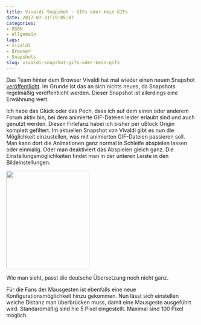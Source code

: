 ```yaml
---
title: Vivaldi Snapshot - GIFs oder kein GIFs
date: 2017-07-31T19:05:07
categories:
- OSBN
- Allgemein
tags:
- vivaldi
- Browser
- Snapshots
slug: vivaldi-snapshot-gifs-oder-kein-gifs
---
```

Das Team hinter dem Browser Vivaldi hat mal wieder einen neuen Snapshot [veröffentlicht](https://vivaldi.com/blog/snapshots/gifs-or-no-gifs-vivaldi-snapshot-1-11-917-17). Im Grunde ist das an sich nichts neues, da Snapshots regelmäßig veröffentlicht werden. Dieser Snapshot ist allerdings eine Erwähnung wert.

Ich habe das Glück oder das Pech, dass ich auf dem einen oder anderem Forum aktiv bin, bei dem animierte GIF-Dateien leider erlaubt sind und auch genutzt werden. Diesen Firlefanz habei ich bisher per uBlock Origin komplett gefiltert. Im aktuellen Snapshot von Vivaldi gibt es nun die Möglichkeit einzustellen, was mit animierten GIF-Dateien passieren soll. Man kann dort die Animationen ganz normal in Schleife abspielen lassen oder einmalig. Oder man deaktiviert das Abspielen gleich ganz. Die Einstellungsmöglichkeiten findet man in der unteren Leiste in den Bildeinstellungen.

<img alt="" src="https://fryboyter.de//files/vivaldigif.png" style="width: 220px; height: 260px;">

Wie man sieht, passt die deutsche Übersetzung noch nicht ganz.

Für die Fans der Mausgesten ist ebenfalls eine neue Konfigurationsmöglichkeit hinzu gekommen. Nun lässt sich einstellen welche Distanz man überbrücken muss, damit eine Mausgeste ausgeführt wird. Standardmäßig sind hie 5 Pixel eingestellt. Maximal sind 100 Pixel möglich.